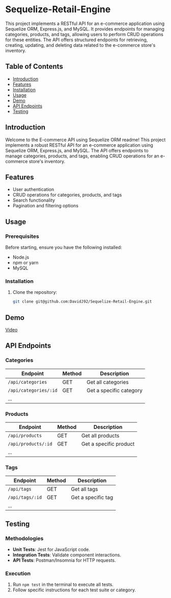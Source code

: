 # Sequelize-Retail-Engine

This project implements a RESTful API for an e-commerce application using Sequelize ORM, Express.js, and MySQL. It provides endpoints for managing categories, products, and tags, allowing users to perform CRUD operations for these entities. The API offers structured endpoints for retrieving, creating, updating, and deleting data related to the e-commerce store's inventory.

## Table of Contents

- [Introduction](#introduction)
- [Features](#features)
- [Installation](#installation)
- [Usage](#usage)
- [Demo](#demo)
- [API Endpoints](#api-endpoints)
- [Testing](#testing)


## Introduction

Welcome to the E-commerce API using Sequelize ORM readme! This project implements a robust RESTful API for an e-commerce application using Sequelize ORM, Express.js, and MySQL. The API offers endpoints to manage categories, products, and tags, enabling CRUD operations for an e-commerce store's inventory.

## Features

* User authentication
* CRUD operations for categories, products, and tags
* Search functionality
* Pagination and filtering options

## Usage

### Prerequisites

Before starting, ensure you have the following installed:

- Node.js
- npm or yarn
- MySQL

### Installation

1. Clone the repository:

   ```bash
   git clone git@github.com:DavidJ92/Sequelize-Retail-Engine.git
   ```

## Demo
[Video](https://drive.google.com/file/d/1bxIoCDIlReztKy24BZ8GBkbKwOfyAQme/view?usp=sharing)


## API Endpoints

### Categories

| Endpoint               | Method | Description             |
|------------------------|--------|-------------------------|
| `/api/categories`      | GET    | Get all categories      |
| `/api/categories/:id`  | GET    | Get a specific category |
| ...

### Products

| Endpoint                | Method | Description              |
|-------------------------|--------|--------------------------|
| `/api/products`         | GET    | Get all products         |
| `/api/products/:id`     | GET    | Get a specific product   |
| ...

### Tags

| Endpoint            | Method | Description          |
|---------------------|--------|----------------------|
| `/api/tags`         | GET    | Get all tags         |
| `/api/tags/:id`     | GET    | Get a specific tag   |
| ...


## Testing

### Methodologies

- **Unit Tests**: Jest for JavaScript code.
- **Integration Tests**: Validate component interactions.
- **API Tests**: Postman/Insomnia for HTTP requests.

### Execution

1. Run `npm test` in the terminal to execute all tests.
2. Follow specific instructions for each test suite or category.



